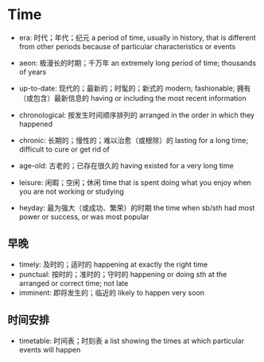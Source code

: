 # Time

- era: 时代；年代；纪元 a period of time, usually in history, that is different from other periods because of particular characteristics or events
- aeon: 极漫长的时期；千万年 an extremely long period of time; thousands of years

- up-to-date: 现代的；最新的；时髦的；新式的 modern; fashionable; 拥有（或包含）最新信息的 having or including the most recent information

- chronological: 按发生时间顺序排列的 arranged in the order in which they happened
- chronic: 长期的；慢性的；难以治愈（或根除）的 lasting for a long time; difficult to cure or get rid of

- age-old: 古老的；已存在很久的 having existed for a very long time
- leisure: 闲暇；空闲；休闲 time that is spent doing what you enjoy when you are not working or studying
- heyday: 最为强大（或成功、繁荣）的时期 the time when sb/sth had most power or success, or was most popular


## 早晚

- timely: 及时的；适时的 happening at exactly the right time
- punctual: 按时的；准时的；守时的 happening or doing sth at the arranged or correct time; not late
- imminent: 即将发生的；临近的 likely to happen very soon

## 时间安排

- timetable: 时间表；时刻表 a list showing the times at which particular events will happen


